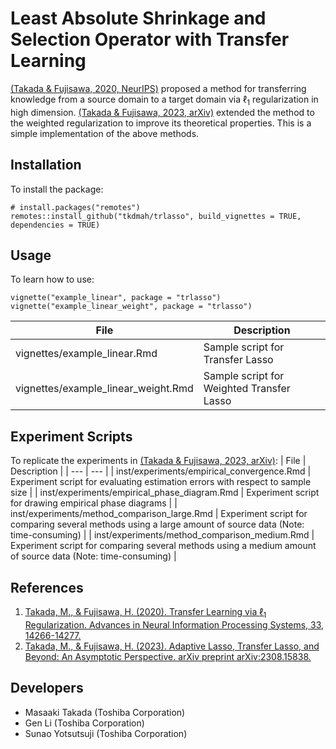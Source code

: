# Least Absolute Shrinkage and Selection Operator with Transfer Learning

[(Takada & Fujisawa, 2020, NeurIPS)](https://papers.nips.cc/paper/2020/hash/a4a83056b58ff983d12c72bb17996243-Abstract.html) proposed a method for transferring knowledge from a source domain to a target domain via $\ell_1$ regularization in high dimension. [(Takada & Fujisawa, 2023, arXiv)](https://arxiv.org/abs/2308.15838) extended the method to the weighted regularization to improve its theoretical properties. This is a simple implementation of the above methods.

## Installation
To install the package:
```
# install.packages("remotes")
remotes::install_github("tkdmah/trlasso", build_vignettes = TRUE, dependencies = TRUE)
```

## Usage
To learn how to use:
```
vignette("example_linear", package = "trlasso")
vignette("example_linear_weight", package = "trlasso")
```

| File | Description |
| --- | --- |
|vignettes/example_linear.Rmd | Sample script for Transfer Lasso|
|vignettes/example_linear_weight.Rmd | Sample script for Weighted Transfer Lasso|

## Experiment Scripts
To replicate the experiments in [(Takada & Fujisawa, 2023, arXiv)](https://arxiv.org/abs/2308.15838):
| File | Description |
| --- | --- |
| inst/experiments/empirical_convergence.Rmd | Experiment script for evaluating estimation errors with respect to sample size |
| inst/experiments/empirical_phase_diagram.Rmd | Experiment script for drawing empirical phase diagrams |
| inst/experiments/method_comparison_large.Rmd | Experiment script for comparing several methods using a large amount of source data (Note: time-consuming) |
| inst/experiments/method_comparison_medium.Rmd | Experiment script for comparing several methods using a medium amount of source data (Note: time-consuming) |

## References
1. [Takada, M., & Fujisawa, H. (2020). Transfer Learning via $\ell_1$ Regularization. Advances in Neural Information Processing Systems, 33, 14266-14277.](https://papers.nips.cc/paper/2020/hash/a4a83056b58ff983d12c72bb17996243-Abstract.html)
2. [Takada, M., & Fujisawa, H. (2023). Adaptive Lasso, Transfer Lasso, and Beyond: An Asymptotic Perspective. arXiv preprint arXiv:2308.15838.](https://arxiv.org/abs/2308.15838)

## Developers
- Masaaki Takada (Toshiba Corporation)
- Gen Li (Toshiba Corporation)
- Sunao Yotsutsuji (Toshiba Corporation)
